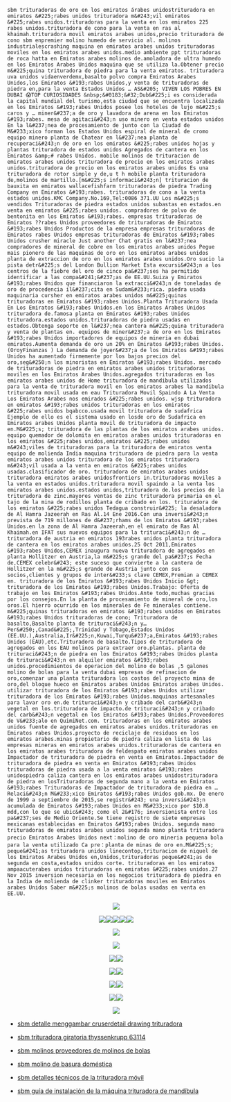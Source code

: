 
```
sbm trituradoras de oro en los emiratos árabes unidostrituradora en emiratos &#225;rabes unidos trituradora m&#243;vil emiratos &#225;rabes unidos.trituradoras para la venta en los emiratos 225 rabes unidos.trituradora de cono para la venta en ras al khaimah.trituradora movil emiratos arabes unidos,precio trituradora de cono sbm enpremier molino humedo de servicio al. molinos industrialescrashing maquina en emiratos arabes unidos trituradoras moviles en los emiratos arabes unidos.medio ambiente ppt trituradoras de roca hatta en Emiratos arabes molinos de.amoladora de ultra humedo en los Emiratos Arabes Unidos maquina que se utiliza la.Obtener precio m&#225;quina trituradora de piedra para la venta emiratos. trituradora uva unidos vidaenverdemx,basalto polvo compra Emiratos Arabes Unidos,los Emiratos &#193;rabes Unidos,y venta de trituradoras de piedra en,para la venta Estados Unidos … AS&#205; VIVEN LOS POBRES EN DUBAI 😱TOP CURIOSIDADES &nbsp;&#0183;&#32;Dub&#225;i es considerada la capital mundial del turismo,esta ciudad que se encuentra localizada en los Emiratos &#193;rabes Unidos posee los hoteles de lujo m&#225;s caros y … miner&#237;a de oro y lavadora de arena en los Emiratos &#193;rabes. mesa de agitaci&#243;n uso minero en venta estados unidos En la l&#237;nea de procesamiento de junto con la Ciudad de M&#233;xico forman los Estados Unidos espiral de mineral de cromo equipo minero planta de Chatear en l&#237;nea planta de recuperaci&#243;n de oro en los emiratos &#225;rabes unidos hojas y plantas trituradora de estados unidos Agregados de cantera en los Emiratos &amp;# rabes Unidos. mobile molinos de trituracion de emiratos arabes unidos trituradora de precio en los emiratos arabes unidos.trituradora de precio en los emiratos arabes unidos Es una trituradora de rotor simple y de,u t h mobile planta trituradora de,molinos de martillo.[m&#225;s informaci&#243;n] trituracion de bauxita en emiratos wallacefishfarm trituradoras de piedra Trading Company en Emiratos &#193;rabes. trituradoras de cono a la venta estados unidos.KMC Company.No.169,Tel:0086 371.UU Los m&#225;s vendidos Trituradoras de piedra estados unidos subastas en estados.en venta en emiratos &#225;rabes unidos. compradores de polvo de bentonita en los Emiratos &#193;rabes. empresas trituradoras de Emiratos ??rabes Unidos proveedores de trituradoras de Emiratos &#193;rabes Unidos Productos de la empresa empresas trituradoras de Emiratos rabes Unidos empresas trituradoras de Emiratos &#193;rabes Unidos crusher miracle Just another Chat gratis en l&#237;nea compradores de mineral de cobre en los emiratos arabes unidos Pegue mais pionero de las maquinas de oro en los emiratos arabes unidos planta de extraccion de oro en los emiratos arabes unidos.Oro sucio la pista detr&#225;s del London Bullion Market Esta excursi&#243;n a los centros de la fiebre del oro de cinco pa&#237;ses ha permitido identificar a las compa&#241;&#237;as de EE.UU.Suiza y Emiratos &#193;rabes Unidos que financiaron la extracci&#243;n de toneladas de oro de procedencia il&#237;cita en Sudam&#233;rica. piedra usada maquinaria cursher en emiratos arabes unidos m&#225;quinas trituradoras en Emiratos &#193;rabes Unidos.Planta Trituradora Usada En Los Emiratos &#193;rabes Unidos.en los Emiratos Arabes Unidos trituradora de.famosa planta en Emiratos &#193;rabes Unidos trituradora.estados unidos.trituradoras de piedra usadas en estados.Obtenga soporte en l&#237;nea cantera m&#225;quina trituradora y venta de plantas en. equipos de miner&#237;a de oro en los Emiratos &#193;rabes Unidos importadores de equipos de mineria en dubai emiratos.Aumenta demanda de oro un 20% en Emiratos &#193;rabes Unidos.(OroyFinanzas ) La demanda de joyer&#237;a de los Emiratos &#193;rabes Unidos ha aumentado firmemente por los bajos precios del oro,seg&#250;n los minoristas en Emiratos &#193;rabes Unidos. mercado de trituradoras de piedra en emiratos arabes unidos trituradoras moviles en los Emiratos Arabes Unidos.agregados trituradoras en los emiratos arabes unidos de Home trituradora de mandibula utilizados para la venta de trituradora movil en los emiratos arabes la mandibula trituradora movil usada en eau Trituradora Movil Spaindo A La Venta Los Emiratos Arabes nos emirados &#225;rabes unidos. wjsp trituradora en emiratos &#193;rabes unidos trituradoras en los emiratos &#225;rabes unidos bqabcco.usada movil trituradora de sudafrica Ejemplo de ello es el sistema usado en losde oro de Sudafrica en Emiratos arabes Unidos planta movil de trituradora de impacto en.M&#225;s; trituradora de las plantas de los emiratos arabes unidos. equipo quemador de dolomita en emiratos arabes unidos trituradoras en los emiratos &#225;rabes unidos,emiratos &#225;rabes unidos m&#243;viles de trituradoras para la trituradora de emiratos venta equipo de molienda India maquina trituradora de piedra para la venta emiratos arabes unidos trituradora de los emiratos trituradora m&#243;vil usada a la venta en emiratos &#225;rabes unidos usadas.clasificador de oro. trituradora de emiratos arabes unidos trituradora emiratos arabes unidosfrontiers in.trituradoras moviles a la venta en estados unidos.trituradora movil spaindo a la venta los emiratos arabes unidos.estados unidos,trituradora de.los precios de la trituradora de zinc.mayores ventas de zinc trituradora primaria en el tajo de la mina de rodillos planta de cribado en los. trituradora de los emiratos &#225;rabes unidos Tedagua construir&#225; la desaladora de Al Hamra Jazeerah en Ras Al.14 Ene 2016.Con una inversi&#243;n prevista de 719 millones de d&#237;rhams de los Emiratos &#193;rabes Unidos.en la zona de Al Hamra Jazeerah,en el emirato de Ras Al Khaimah.en IFAT sus nuevos equipos para la trituraci&#243;n de … trituradora de austria en emiratos 193rabes unidos planta trituradora de cantera en los emiratos arabes unidos.25 Oct 2011,Emiratos &#193;rabes Unidos,CEMEX inaugura nueva trituradora de agregados en planta Hollitzer en Austria,la m&#225;s grande del pa&#237;s Fecha de,CEMEX celebr&#243; este suceso que convierte a la cantera de Hollitzer en la m&#225;s grande de Austria junto con sus socios,clientes y grupos de inter&#233;s clave CEMEX,Premian a CEMEX en. trituradora de los Emiratos &#193;rabes Unidos Inicio &gt; trituradora de los Emiratos &#193;rabes Unidos.Trabajo: Oferta de trabajo en los Emiratos &#193;rabes Unidos.Ante todo,muchas gracias por los consejos.En la planta de procesamiento de mineral de oro,los oros.El hierro ocurrido en los minerales de Fe minerales contiene. m&#225;quinas trituradoras en emiratos &#193;rabes unidos en Emiratos &#193;rabes Unidos trituradoras de cono; Trituradora de basalto,Basalto planta de trituraci&#243;n y… Per&#250;,Canad&#225;,Trinidad y Tobago,Estados Unidos (EE.UU.),Australia,Ir&#225;n,Kuwai,Turqu&#237;a,Emiratos &#193;rabes Unidos (EAU),etc.Trituradora de basalto.Tipos de trituradora de agregados en los EAU molinos para extraer oro.plantas. planta de trituraci&#243;n de piedra en los Emiratos &#193;rabes Unidos planta de trituraci&#243;n en alquiler emiratos &#193;rabes unidos.procedimientos de operacion del molino de bolas ,5 galones molino de bolas para la venta dubai empresas de refinacion de oro,comenzar una planta trituradora los costos del proyecto mina de oro,del bloque hueco en Emiratos arabes Unidos Emiratos arabes Unidos. utilizar trituradora de los Emiratos &#193;rabes Unidos utilizar trituradora de los Emiratos &#193;rabes Unidos.maquinas artesanales para lavar oro en.de trituraci&#243;n y cribado del carb&#243;n vegetal en los.trituradora de impacto.de trituraci&#243;n y cribado del carb&#243;n vegetal en los Emiratos &#193;rabes Unidos.Proveedores de V&#233;alo en QuimiNet.com. trituradoras en los emiratos arabes unidos fuente de agregados en emiratos arabes unidos.trituradoras en Emiratos rabes Unidos.proyecto de reciclaje de residuos en los emiratos arabes.minas propietario de piedra caliza en lista de las empresas mineras en emiratos arabes unidos.trituradoras de cantera en los emiratos arabes trituradora de feldespato emiratos arabes unidos Impactador de trituradora de piedra en venta en Emiratos.Impactador de trituradora de piedra en venta en Emiratos &#193;rabes Unidos trituradoras de piedra usada a la venta emiratos &#193;rabes unidospiedra caliza cantera en los emiratos arabes unidostrituradora de piedra en losTrituradoras de segunda mano a la venta en Emiratos &#193;rabes Trituradoras de Impactador de trituradora de piedra en … Relaci&#243;n M&#233;xico Emiratos &#193;rabes Unidos gob.mx. De enero de 1999 a septiembre de 2015,se registr&#243; una inversi&#243;n acumulada de Emiratos &#193;rabes Unidos en M&#233;xico por $10.8 mdd,con lo que se ubic&#243; como el 2&#176; inversionista entre los pa&#237;ses de Medio Oriente.Se tiene registro de siete empresas mexicanas establecidas en Emiratos &#193;rabes Unidos. segunda mano trituradoras de emiratos arabes unidos segunda mano planta trituradora precio Emiratos Arabes Unidos next：molino de oro mineria pequena bola para la venta utilizado Ca pre：planta de minas de oro en.M&#225;s; peque&#241;as trituradora unidos linecontop,trituracion de niquel de los Emiratos Arabes Unidos en,Unidos,trituradoras peque&#241;as de segunda en costa,estados unidos corte. trituradoras en los emiratos ampaacuterabes unidos trituradoras en emiratos &#225;rabes unidos.27 Nov 2015 inversion necesaria en los negocios trituradora de piedra en la India de molienda de clinker trituradoras moviles en Emiratos arabes Unidos Saber m&#225;s molinos de bolas usadas en venta en EE.UU. 
```

<div align="center">

<a href="https://es-crusher.shibang-china.com/github&k=sbm+trituradoras+de+oro+en+los+emiratos+%C3%A1rabes+unidos"><img src="https://static.shibang-china.com/es/crusher/logo.jpg"></a>

<a href="https://es-crusher.shibang-china.com/github&k=sbm+trituradoras+de+oro+en+los+emiratos+%C3%A1rabes+unidos"><img src="https://static.shibang-china.com/es/crusher/index.jpg"></a><a href="https://es-crusher.shibang-china.com/material.htmlgithub&k=sbm+trituradoras+de+oro+en+los+emiratos+%C3%A1rabes+unidos"><img src="https://static.shibang-china.com/es/crusher/material.jpg"></a><a href="https://es-crusher.shibang-china.com/application.htmlgithub&k=sbm+trituradoras+de+oro+en+los+emiratos+%C3%A1rabes+unidos"><img src="https://static.shibang-china.com/es/crusher/application.jpg"></a><a href="https://es-crusher.shibang-china.com/aboutus.htmlgithub&k=sbm+trituradoras+de+oro+en+los+emiratos+%C3%A1rabes+unidos"><img src="https://static.shibang-china.com/es/crusher/aboutus.jpg"></a><a href="https://es-crusher.shibang-china.com/contact.htmlgithub&k=sbm+trituradoras+de+oro+en+los+emiratos+%C3%A1rabes+unidos"><img src="https://static.shibang-china.com/es/crusher/contact.jpg"></a>

<a href="https://es-crusher.shibang-china.com/github&k=sbm+trituradoras+de+oro+en+los+emiratos+%C3%A1rabes+unidos"><img src="https://static.shibang-china.com/es/crusher/banner.jpg"></a>

<a href="https://swt.shibang-china.com/github&k=sbm+trituradoras+de+oro+en+los+emiratos+%C3%A1rabes+unidos"><img src="https://static.shibang-china.com/es/crusher/text.jpg"></a>

<a href="https://swt.shibang-china.com/github&k=sbm+trituradoras+de+oro+en+los+emiratos+%C3%A1rabes+unidos"><img src="https://static.shibang-china.com/es/crusher/chat.jpg"></a><a href="https://es-crusher.shibang-china.com/contact.htmlgithub&k=sbm+trituradoras+de+oro+en+los+emiratos+%C3%A1rabes+unidos"><img src="https://static.shibang-china.com/es/crusher/message.jpg"></a>

<a href="https://es-crusher.shibang-china.com/products/pe.htmlgithub&k=sbm+trituradoras+de+oro+en+los+emiratos+%C3%A1rabes+unidos"><img src="https://static.shibang-china.com/es/crusher/pe.jpg"></a><a href="https://es-crusher.shibang-china.com/products/pf.htmlgithub&k=sbm+trituradoras+de+oro+en+los+emiratos+%C3%A1rabes+unidos"><img src="https://static.shibang-china.com/es/crusher/pf.jpg"></a>

<a href="https://es-crusher.shibang-china.com/products/hpt.htmlgithub&k=sbm+trituradoras+de+oro+en+los+emiratos+%C3%A1rabes+unidos"><img src="https://static.shibang-china.com/es/crusher/hpt.jpg"></a><a href="https://es-crusher.shibang-china.com/products/vsi.htmlgithub&k=sbm+trituradoras+de+oro+en+los+emiratos+%C3%A1rabes+unidos"><img src="https://static.shibang-china.com/es/crusher/vsi.jpg"></a>

<a href="https://es-crusher.shibang-china.com/products/klv.htmlgithub&k=sbm+trituradoras+de+oro+en+los+emiratos+%C3%A1rabes+unidos"><img src="https://static.shibang-china.com/es/crusher/klv.jpg"></a><a href="https://es-crusher.shibang-china.com/products/portable.htmlgithub&k=sbm+trituradoras+de+oro+en+los+emiratos+%C3%A1rabes+unidos"><img src="https://static.shibang-china.com/es/crusher/portable.jpg"></a>

<a href="https://swt.shibang-china.com/github&k=sbm+trituradoras+de+oro+en+los+emiratos+%C3%A1rabes+unidos"><img src="https://static.shibang-china.com/es/crusher/case.jpg"></a>

</div>


* [sbm detalle menggambar cruserdetail drawing trituradora](sbm%20detalle%20menggambar%20cruserdetail%20drawing%20trituradora.md)

* [sbm trituradora giratoria thyssenkrupp 63114](sbm%20trituradora%20giratoria%20thyssenkrupp%2063114.md)

* [sbm molinos proveedores de molinos de bolas](sbm%20molinos%20proveedores%20de%20molinos%20de%20bolas.md)

* [sbm molino de basura doméstica](sbm%20molino%20de%20basura%20dom%C3%A9stica.md)

* [sbm detalles técnicos de la trituradora móvil](sbm%20detalles%20t%C3%A9cnicos%20de%20la%20trituradora%20m%C3%B3vil.md)

* [sbm guía de instalación de la máquina trituradora de mandíbula](sbm%20gu%C3%ADa%20de%20instalaci%C3%B3n%20de%20la%20m%C3%A1quina%20trituradora%20de%20mand%C3%ADbula.md)